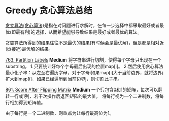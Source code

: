 # Greedy 贪心算法总结

[贪婪算法(贪心算法)](https://www.jianshu.com/p/fede80bad3f1)是指在对问题进行求解时，在每一步选择中都采取最好或者最优(即最有利)的选择，从而希望能够导致结果是最好或者最优的算法。

贪婪算法所得到的结果往往不是最优的结果(有时候会是最优解)，但是都是相对近似(接近)最优解的结果。




[763. Partition Labels](/algorithms/cpp/partitionLabels/PartitionLabels.cpp) **Medium**
将字符串进行切割，使得每个字母只出现在一个substring。
1.只要统计好每个字母最后出现的位置map[i]。
2.然后使用贪心算法最小化子串：从左至右遍历字母，对于字母i如果map[i]大于当前边界，就将边界j扩大到map[i]，如果已经遍历到当前边界j，则切割此子串。




[861. Score After Flipping Matrix](/algorithms/cpp/scoreAfterFlippingMatrix/ScoreAfterFlippingMatrix.cpp) **Medium**
一个只包含0和1的矩阵，每次可以翻转一行或1列，若干次操作后返回矩阵的最大值。
将每行视为一个二进制数，将每行相加得到矩阵值。

由于每行是一个二进制数，则重点为让每行最高位为1。


